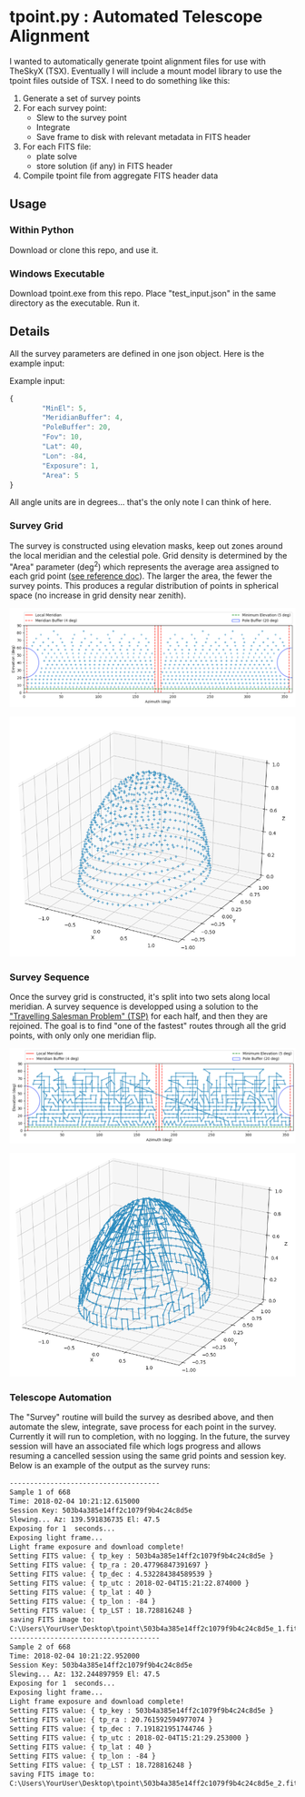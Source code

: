 # tpoint.py : Automated Telescope Alignment

I wanted to automatically generate tpoint alignment files for use with TheSkyX (TSX).  Eventually I will include a mount model library to use the tpoint files outside of TSX.  I need to do something like this:

1. Generate a set of survey points
2. For each survey point:
	* Slew to the survey point
	* Integrate
	* Save frame to disk with relevant metadata in FITS header
3. For each FITS file:
	* plate solve
	* store solution (if any) in FITS header
4. Compile tpoint file from aggregate FITS header data 

## Usage

### Within Python

Download or clone this repo, and use it.

### Windows Executable

Download tpoint.exe from this repo.  Place "test_input.json" in the same directory as the executable.  Run it.

## Details

All the survey parameters are defined in one json object.  Here is the example input:

Example input:
```javascript
{
        "MinEl": 5,
        "MeridianBuffer": 4,
        "PoleBuffer": 20,
        "Fov": 10,
        "Lat": 40,
        "Lon": -84,
        "Exposure": 1,
        "Area": 5
}
```

All angle units are in degrees... that's the only note I can think of here.

### Survey Grid

The survey is constructed using elevation masks, keep out zones around the local meridian and the celestial pole.  Grid density is determined by the "Area" parameter (deg<sup>2</sup>) which represents the average area assigned to each grid point ([see reference doc](reference/sphere_equi.pdf)).  The larger the area, the fewer the survey points.  This produces a regular distribution of points in spherical space (no increase in grid density near zenith).

![alt text](docs/images/survey_2D.png "2D Survey Grid")

![alt text](docs/images/survey_3D.png "3D Survey Grid")

### Survey Sequence

Once the survey grid is constructed, it's split into two sets along local meridian.  A survey sequence is developped using a solution to the ["Travelling Salesman Problem" (TSP)](https://en.wikipedia.org/wiki/Travelling_salesman_problem) for each half, and then they are rejoined.  The goal is to find "one of the fastest" routes through all the grid points, with only only one meridian flip.

![alt text](docs/images/tsp_2D.png "2D Path Plot")

![alt text](docs/images/tsp_3D.png "3D Path Plot")


### Telescope Automation

The "Survey" routine will build the survey as desribed above, and then automate the slew, integrate, save process for each point in the survey.  Currently it will run to completion, with no logging.  In the future, the survey session will have an associated file which logs progress and allows resuming a cancelled session using the same grid points and session key.  Below is an example of the output as the survey runs:

```
-------------------------------------
Sample 1 of 668
Time: 2018-02-04 10:21:12.615000
Session Key: 503b4a385e14ff2c1079f9b4c24c8d5e
Slewing... Az: 139.591836735 El: 47.5
Exposing for 1  seconds...
Exposing light frame...
Light frame exposure and download complete!
Setting FITS value: { tp_key : 503b4a385e14ff2c1079f9b4c24c8d5e }
Setting FITS value: { tp_ra : 20.47796847391697 }
Setting FITS value: { tp_dec : 4.532284384589539 }
Setting FITS value: { tp_utc : 2018-02-04T15:21:22.874000 }
Setting FITS value: { tp_lat : 40 }
Setting FITS value: { tp_lon : -84 }
Setting FITS value: { tp_LST : 18.728816248 }
saving FITS image to: C:\Users\YourUser\Desktop\tpoint\503b4a385e14ff2c1079f9b4c24c8d5e_1.fits
-------------------------------------
Sample 2 of 668
Time: 2018-02-04 10:21:22.952000
Session Key: 503b4a385e14ff2c1079f9b4c24c8d5e
Slewing... Az: 132.244897959 El: 47.5
Exposing for 1  seconds...
Exposing light frame...
Light frame exposure and download complete!
Setting FITS value: { tp_key : 503b4a385e14ff2c1079f9b4c24c8d5e }
Setting FITS value: { tp_ra : 20.761592594977074 }
Setting FITS value: { tp_dec : 7.191821951744746 }
Setting FITS value: { tp_utc : 2018-02-04T15:21:29.253000 }
Setting FITS value: { tp_lat : 40 }
Setting FITS value: { tp_lon : -84 }
Setting FITS value: { tp_LST : 18.728816248 }
saving FITS image to: C:\Users\YourUser\Desktop\tpoint\503b4a385e14ff2c1079f9b4c24c8d5e_2.fits
```